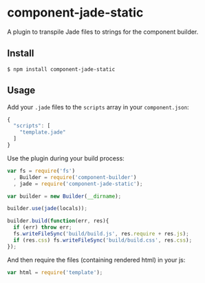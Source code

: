 # component-jade-static

A plugin to transpile Jade files to strings for the component builder.


## Install

```
$ npm install component-jade-static
```


## Usage

Add your `.jade` files to the `scripts` array in your `component.json`:

```js
{
  "scripts": [
    "template.jade"
  ]
}
```

Use the plugin during your build process:

```js
var fs = require('fs')
  , Builder = require('component-builder')
  , jade = require('component-jade-static');

var builder = new Builder(__dirname);

builder.use(jade(locals));

builder.build(function(err, res){
  if (err) throw err;
  fs.writeFileSync('build/build.js', res.require + res.js);
  if (res.css) fs.writeFileSync('build/build.css', res.css);
});
```

And then require the files (containing rendered html) in your js:

```js
var html = require('template');
```
